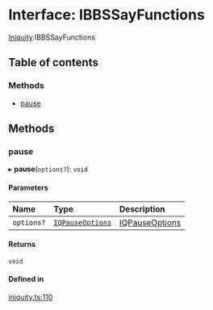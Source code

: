 # Interface: IBBSSayFunctions

[Iniquity](../modules/Iniquity.md).IBBSSayFunctions

## Table of contents

### Methods

- [pause](Iniquity.IBBSSayFunctions.md#pause)

## Methods

### pause

▸ **pause**(`options?`): `void`

#### Parameters

| Name | Type | Description |
| :------ | :------ | :------ |
| `options?` | [`IQPauseOptions`](Iniquity.IQPauseOptions.md) | [IQPauseOptions](Iniquity.IQPauseOptions.md) |

#### Returns

`void`

#### Defined in

[iniquity.ts:110](https://github.com/iniquitybbs/iniquity/blob/1e096e6/packages/core/src/iniquity.ts#L110)
